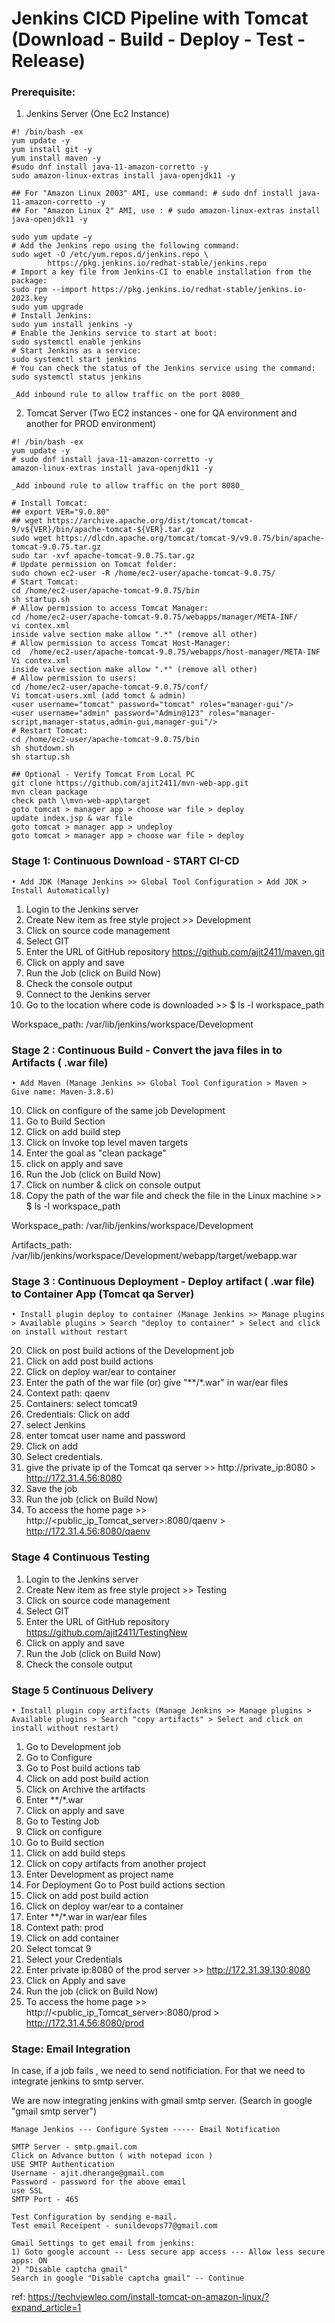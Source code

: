 # Jenkins CICD Pipeline with Tomcat (Download - Build - Deploy - Test - Release) 

### Prerequisite:

1) Jenkins Server (One Ec2 Instance)
```
#! /bin/bash -ex
yum update -y
yum install git -y
yum install maven -y
#sudo dnf install java-11-amazon-corretto -y
sudo amazon-linux-extras install java-openjdk11 -y

## For "Amazon Linux 2003" AMI, use command: # sudo dnf install java-11-amazon-corretto -y
## For "Amazon Linux 2" AMI, use : # sudo amazon-linux-extras install java-openjdk11 -y

sudo yum update –y
# Add the Jenkins repo using the following command:
sudo wget -O /etc/yum.repos.d/jenkins.repo \
        https://pkg.jenkins.io/redhat-stable/jenkins.repo
# Import a key file from Jenkins-CI to enable installation from the package:
sudo rpm --import https://pkg.jenkins.io/redhat-stable/jenkins.io-2023.key
sudo yum upgrade
# Install Jenkins:
sudo yum install jenkins -y
# Enable the Jenkins service to start at boot:
sudo systemctl enable jenkins
# Start Jenkins as a service:
sudo systemctl start jenkins
# You can check the status of the Jenkins service using the command:
sudo systemctl status jenkins

_Add inbound rule to allow traffic on the port 8080_
```

2) Tomcat Server (Two EC2 instances - one for QA environment and another for PROD environment) 
```
#! /bin/bash -ex
yum update -y
# sudo dnf install java-11-amazon-corretto -y
amazon-linux-extras install java-openjdk11 -y

_Add inbound rule to allow traffic on the port 8080_

# Install Tomcat:
## export VER="9.0.80"
## wget https://archive.apache.org/dist/tomcat/tomcat-9/v${VER}/bin/apache-tomcat-${VER}.tar.gz
sudo wget https://dlcdn.apache.org/tomcat/tomcat-9/v9.0.75/bin/apache-tomcat-9.0.75.tar.gz
sudo tar -xvf apache-tomcat-9.0.75.tar.gz
# Update permission on Tomcat folder:
sudo chown ec2-user -R /home/ec2-user/apache-tomcat-9.0.75/
# Start Tomcat:
cd /home/ec2-user/apache-tomcat-9.0.75/bin
sh startup.sh
# Allow permission to access Tomcat Manager:
cd /home/ec2-user/apache-tomcat-9.0.75/webapps/manager/META-INF/
vi contex.xml
inside valve section make allow ".*" (remove all other)
# Allow permission to access Tomcat Host-Manager:
cd  /home/ec2-user/apache-tomcat-9.0.75/webapps/host-manager/META-INF
Vi contex.xml
inside valve section make allow ".*" (remove all other)
# Allow permission to users:
cd /home/ec2-user/apache-tomcat-9.0.75/conf/
Vi tomcat-users.xml (add tomct & admin)
<user username="tomcat" password="tomcat" roles="manager-gui"/>
<user username="admin" password="Admin@123" roles="manager-script,manager-status,admin-gui,manager-gui"/>
# Restart Tomcat:
cd /home/ec2-user/apache-tomcat-9.0.75/bin
sh shutdown.sh
sh startup.sh

## Optional - Verify Tomcat From Local PC
git clone https://github.com/ajit2411/mvn-web-app.git
mvn clean package
check path \\mvn-web-app\target
goto tomcat > manager app > choose war file > deploy 
update index.jsp & war file
goto tomcat > manager app > undeploy
goto tomcat > manager app > choose war file > deploy 
```

### Stage 1: Continuous Download - START CI-CD

	• Add JDK (Manage Jenkins >> Global Tool Configuration > Add JDK > Install Automatically)
  
1) Login to the Jenkins server
2) Create New item as free style project >> Development
4) Click on source code management
5) Select GIT
7) Enter the URL of GitHub repository https://github.com/ajit2411/maven.git
6) Click on apply and save
7) Run the Job (click on Build Now)
8) Check the console output 
9) Connect to the Jenkins server
10) Go to the location where code is downloaded >> $ ls -l workspace_path
	
Workspace_path: /var/lib/jenkins/workspace/Development

### Stage 2 : Continuous Build - Convert the java files in to Artifacts ( .war file)
  
	• Add Maven (Manage Jenkins >> Global Tool Configuration > Maven > Give name: Maven-3.8.6)
  
10) Click on configure of the same job Development 
11) Go to Build Section
12) Click on add build step
13) Click on Invoke top level maven targets
14) Enter the goal as  "clean package"
15) click on apply and save
16) Run the Job (click on Build Now)
17) Click on number & click on console output
18) Copy the path of the war file and check the file in the Linux machine >> $ ls -l workspace_path
	
Workspace_path: /var/lib/jenkins/workspace/Development

Artifacts_path: /var/lib/jenkins/workspace/Development/webapp/target/webapp.war

### Stage 3 : Continuous Deployment - Deploy artifact ( .war file) to Container App (Tomcat qa Server)  
	• Install plugin deploy to container (Manage Jenkins >> Manage plugins > Available plugins > Search "deploy to container" > Select and click on install without restart
  
20) Click on post build actions of the Development job
21) Click on add post build actions
22) Click on deploy war/ear to container
23) Enter the path of the war file (or) give "**/*.war" in war/ear files
24) Context path: qaenv
25) Containers: select tomcat9
25) Credentials: Click on add
25) select Jenkins
25) enter tomcat user name and password
25) Click on add
25) Select credentials.
25) give the private ip of the Tomcat qa server >> http://private_ip:8080 > http://172.31.4.56:8080
26) Save the job
27) Run the job (click on Build Now)
28) To access the home page >> http://<public_ip_Tomcat_server>:8080/qaenv >  http://172.31.4.56:8080/qaenv

### Stage 4 Continuous Testing
1) Login to the Jenkins server
2) Create New item as free style project >> Testing
3) Click on source code management 
4) Select GIT
5) Enter the URL of GitHub repository https://github.com/ajit2411/TestingNew
6) Click on apply and save
7) Run the Job (click on Build Now)
8) Check the console output 

### Stage 5  Continuous Delivery
	• Install plugin copy artifacts (Manage Jenkins >> Manage plugins > Available plugins > Search "copy artifacts" > Select and click on install without restart)

1) Go to Development job 
2) Go to Configure
3) Go to Post build actions tab
4) Click on add post build action
5) Click on Archive the artifacts
6) Enter **/*.war
7) Click on apply and save
8) Go to Testing Job
9) Click on configure
10) Go to Build section
11) Click on add build steps
12) Click on copy artifacts from another project
13) Enter Development as project name
14) For Deployment Go to Post build actions section
15) Click on add post build action
16) Click on deploy war/ear to a container
17) Enter **/*.war in war/ear files
18) Context path: prod
19) Click on add container 
20) Select tomcat 9
21) Select your Credentials
22) Enter private ip:8080 of the prod server >> http://172.31.39.130:8080
23) Click on Apply and save
24) Run the job  (click on Build Now)
25) To access the home page >> http://<public_ip_Tomcat_server>:8080/prod >  http://172.31.4.56:8080/prod

### Stage: Email Integration

In case, if a job fails , we need to send notificiation. For that we need to integrate jenkins to smtp server.

We are now integrating jenkins with gmail smtp server. (Search in google "gmail smtp server")

```
Manage Jenkins --- Configure System ----- Email Notification

SMTP Server - smtp.gmail.com
Click on Advance button ( with notepad icon )
USE SMTP Authentication
Username - ajit.dherange@gmail.com
Password - password for the above email
use SSL
SMTP Port - 465

Test Configuration by sending e-mail.
Test email Receipent - sunildevops77@gmail.com

Gmail Settings to get email from jenkins:
1) Goto google account -- Less secure app access --- Allow less secure apps: ON
2) "Disable captcha gmail"
Search in google "Disable captcha gmail" -- Continue
```

ref: https://techviewleo.com/install-tomcat-on-amazon-linux/?expand_article=1
